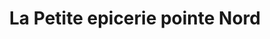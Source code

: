 ---
title: "La Petite epicerie pointe Nord"
url: /montreal/la-petite-epicerie-pointe-nord/
shop: supermarket
---